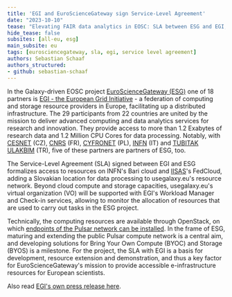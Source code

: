 ```yaml
---
title: 'EGI and EuroScienceGateway sign Service-Level Agreement'
date: "2023-10-10"
tease: "Elevating FAIR data analytics in EOSC: SLA between ESG and EGI; IISAS to bring in additional resources"
hide_tease: false
subsites: [all-eu, esg]
main_subsite: eu
tags: [eurosciencegateway, sla, egi, service level agreement]
authors: Sebastian Schaaf
authors_structured:
- github: sebastian-schaaf
---
```


In the Galaxy-driven EOSC project [EuroScienceGateway (ESG)](https://www.eurosciencegateway.org) one of 18 partners is [EGI - the European Grid Initiative](https://www.egi.eu/about/) - a federation of computing and storage resource providers in Europe, facilitating up a distributed infrastructure. The 29 participants  from 22 countries are united by the mission to deliver advanced computing and data analytics services for research and innovation. They provide access to more than 1.2 Exabytes of research data and 1.2 Million CPU Cores for data processing. Notably, with [CESNET](https://www.egi.eu/partner/cesnet/) (CZ), [CNRS](https://www.egi.eu/partner/cnrs/) (FR), [CYFRONET](https://www.egi.eu/partner/cyfronet/) (PL), [INFN](https://www.egi.eu/partner/infn/) (IT) and [TUBITAK ULAKBIM](https://www.egi.eu/partner/tubitak-ulakbim/) (TR), five of these partners are partners of ESG, too.

The Service-Level Agreement (SLA) signed between EGI and ESG formalizes access to resources on INFN's Bari cloud and [IISAS](https://www.egi.eu/partner/iisas/)'s FedCloud, adding a Slovakian location for data processing to usegalaxy.eu's resource network. Beyond cloud compute and storage capacities, usegalaxy.eu's virtual organization (VO) will be supported with EGI's Workload Manager and Check-in services, allowing to monitor the allocation of resources that are used to carry out tasks in the ESG project.

Technically, the computing resources are available through OpenStack, on which [endpoints of the Pulsar network can be installed](https://pulsar-network.readthedocs.io/en/latest/#welcome-to-pulsar-network-s-documentation). In the frame of ESG, maturing and extending the public Pulsar compute network is a central aim, and developing solutions for Bring Your Own Compute (BYOC) and Storage (BYOS) is a milestone. For the project, the SLA with EGI is a basis for development, resource extension and demonstration, and thus a key factor for EuroScienceGateway's mission to provide accessible e-infrastructure resources for European scientists.

Also read [EGI's own press release here](https://www.egi.eu/article/fair-data-analytics-eosc-egi-eurosciencegateway/).
